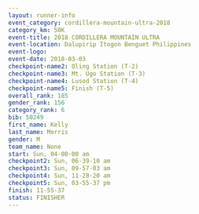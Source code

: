 ```yaml
---
layout: runner-info 
event_category: cordillera-mountain-ultra-2018 
category_km: 50K 
event-title: 2018 CORDILLERA MOUNTAIN ULTRA 
event-location: Dalupirip Itogon Benguet Philippines 
event-logo: 
event-date: 2018-03-03 
checkpoint-name2: Oling Station (T-2) 
checkpoint-name3: Mt. Ugo Station (T-3) 
checkpoint-name4: Lusod Station (T-4) 
checkpoint-name5: Finish (T-5) 
overall_rank: 185
gender_rank: 156
category_rank: 6
bib: 50249
first_name: Kelly
last_name: Morris
gender: M
team_name: None
start: Sun, 04-00-00 am
checkpoint2: Sun, 06-39-10 am
checkpoint3: Sun, 09-57-03 am
checkpoint4: Sun, 11-28-20 am
checkpoint5: Sun, 03-55-37 pm
finish: 11-55-37
status: FINISHER
---
```

